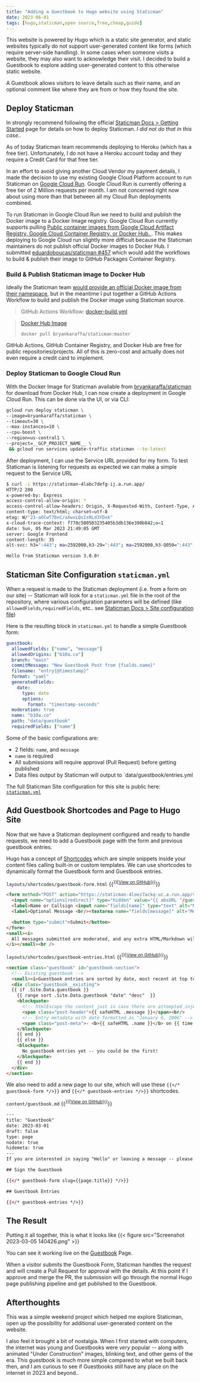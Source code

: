 ```yaml
---
title: "Adding a Guestbook to Hugo website using Staticman"
date: 2023-06-01
tags: [hugo,staticman,open source,free,cheap,guide]
---
```

This website is powered by Hugo which is a static site generator, and static websites typically do not support user-generated content like forms (which require server-side handling).    In some cases when someone visits a website, they may also want to acknowledge their visit.  I decided to build a Guestbook to explore adding user-generated content to this otherwise static website.

A Guestbook allows visitors to leave details such as their name, and an optional comment like where they are from or how they found the site.

## Deploy Staticman
In strongly recommend following the official [Staticman Docs > Getting Started](https://staticman.net/docs/getting-started.html) page for details on how to deploy Staticman.  *I did not do that in this case..*

As of today Staticman team recommends deploying to Heroku (which has a free tier). Unfortunately, I do not have a Heroku account today and they require a Credit Card for that free tier.

In an effort to avoid giving another Cloud Vendor my payment details, I made the decision to use my existing Google Cloud Platform account to run Staticman on [Google Cloud Run](https://cloud.google.com/run/).  Google Cloud Run is currently offering a free tier of 2 Million requests per month.  I am not concerned right now about using more than that between all my Cloud Run deployments combined.

To run Staticman in Google Cloud Run we need to build and publish the Docker image to a Docker Image registry.  Google Cloud Run currently supports pulling [Public container images from Google Cloud Artifact Registry, Google Cloud Container Registry, or Docker Hub.
](https://cloud.google.com/run/docs/deploying#images).  This makes deploying to Google Cloud run slightly more difficult because the Staticman maintainers do not publish official Docker images to Docker Hub.  I submitted [eduardoboucas/staticman #457](https://github.com/eduardoboucas/staticman/pull/457) which would add the workflows to build & publish their image to GitHub Packages Container Registry.

### Build & Publish Staticman image to Docker Hub
Ideally the Staticman team [would provide an official Docker image from their namespace](https://github.com/eduardoboucas/staticman/pull/457), but in the meantime I put together a GitHub Actions Workflow to build and publish the Docker image using Staticman source.

> GitHub Actions Workflow: [docker-build.yml](https://github.com/bryankaraffa/staticman/blob/master/.github/workflows/docker-build.yml)

> [Docker Hub Image](https://hub.docker.com/r/bryankaraffa/staticman)
>
> `docker pull bryankaraffa/staticman:master`

GitHub Actions, GitHub Container Registry, and Docker Hub are free for public repositories/projects.  All of this is zero-cost and actually does not even require a credit card to implement.

### Deploy Staticman to Google Cloud Run
With the Docker Image for Staticman available from [bryankaraffa/staticman](https://hub.docker.com/r/bryankaraffa/staticman) for download from Docker Hub, I can now create a deployment in Google Cloud Run.  This can be done via the UI, or via CLI:
```sh
gcloud run deploy staticman \
--image=bryankaraffa/staticman \
--timeout=30 \
--max-instances=10 \
--cpu-boost \
--region=us-central1 \
--project=__GCP_PROJECT_NAME__ \
 && gcloud run services update-traffic staticman --to-latest
```

After deployment, I can use the Service URL provided for my form.  To test Staticman is listening for requests as expected we can make a simple request to the Service URL
```sh
$ curl -i https://staticman-4labc7defg-ij.a.run.app/
HTTP/2 200
x-powered-by: Express
access-control-allow-origin: *
access-control-allow-headers: Origin, X-Requested-With, Content-Type, Accept
content-type: text/html; charset=utf-8
etag: W/"23-aOCwT7bnC/aXwxLQsIsRLd3YDxk"
x-cloud-trace-context: f778c500503235405b3db136e390b842;o=1
date: Sun, 05 Mar 2023 21:49:05 GMT
server: Google Frontend
content-length: 35
alt-svc: h3=":443"; ma=2592000,h3-29=":443"; ma=2592000,h3-Q050=":443"; ma=2592000,h3-Q046=":443"; ma=2592000,h3-Q043=":443"; ma=2592000,quic=":443"; ma=2592000; v="46,43"

Hello from Staticman version 3.0.0!
```

## Staticman Site Configuration `staticman.yml`
When a request is made to the Staticman deployment (i.e. from a form on our site) -- Staticman will look for a `staticman.yml` file in the root of the repository, where various configuration parameters will be defined (like `allowedFields`,`requiredFields`, etc.. see [Staticman Docs > Site configuration file](https://staticman.net/docs/configuration))

Here is the resulting block in `staticman.yml` to handle a simple Guestbook form:
```yml
guestbook:
  allowedFields: ["name", "message"]
  allowedOrigins: ["b10a.co"]
  branch: "main"
  commitMessage: "New Guestbook Post from {fields.name}"
  filename: "entry{@timestamp}"
  format: "yaml"
  generatedFields:
    date:
      type: date
      options:
        format: "timestamp-seconds"
  moderation: true
  name: "b10a.co"
  path: "data/guestbook"
  requiredFields: ["name"]
```
Some of the basic configurations are:
  - 2 fields: `name`, and `message`
  - `name` is required
  - All submissions will require approval (Pull Request) before getting published
  - Data files output by Staticman will output to `data/guestbook/entries<timestamp>.yml

The full Staticman Site configuration for this site is public here: [`staticman.yml`](https://github.com/bryankaraffa/b10a.co/blob/main/staticman.yml)


## Add Guestbook Shortcodes and Page to Hugo Site
Now that we have a Staticman deployment configured and ready to handle requests, we need to add a Guestbook page with the form and previous guestbook entries.

Hugo has a concept of [Shortcodes](https://gohugo.io/content-management/shortcodes/) which are simple snippets inside your content files calling built-in or custom templates.  We can use shortcodes to dynamically format the Guestbook form and Guestbook entries.

`layouts/shortcodes/guestbook-form.html`
{{<sup>}}[[View on GitHub](https://github.com/bryankaraffa/b10a.co/blob/main/layouts/shortcodes/guestbook-form.html)]{{</sup>}}
```html
<form method="POST" action="https://staticman-4loez7ackq-uc.a.run.app/v3/entry/github/bryankaraffa/b10a.co/main/guestbook">
  <input name="options[redirect]" type="hidden" value="{{ absURL "/guestbook" }}?success=true">
  <label>Name or Callsign <input name="fields[name]" type="text" alt="Name or Callsign" placeholder="Joe Bob"></label><br/>
  <label>Optional Message <br/><textarea name="fields[message]" alt="Message" style="width: 90%; min-width: 100px;" placeholder="Hello!"></textarea></label><br/>

  <button type="submit">Submit</button>
</form>
<small><i>
  All messages submitted are moderated, and any extra HTML/Markdown will be stripped -- only plaintext messages will be approved.
</i></small><br />
```

`layouts/shortcodes/guestbook-entries.html`
{{<sup>}}[[View on GitHub](https://github.com/bryankaraffa/b10a.co/blob/main/layouts/shortcodes/guestbook-entries.html)]{{</sup>}}
```html
<section class="guestbook" id="guestbook-section">
  <!-- Existing guestbook -->
  <small><i>Guestbook entries are sorted by date, most recent at top to oldest at the bottom</i></small>
  <div class="guestbook__existing">
  {{ if .Site.Data.guestbook }}
    {{ range sort .Site.Data.guestbook "date" "desc"  }}
    <blockquote>
      <!-- htmlEscape the content just in case there are attempted injections -->
      <span class="post-header">{{ safeHTML .message }}</span><br/>
      <!-- Entry metadata with date formatted as "January 6, 2006" -->
      <span class="post-meta">- <b>{{ safeHTML .name }}</b> on {{ time.Format "January 2, 2006" .date }}</span><br/>
    </blockquote>
    {{ end }}
    {{ else }}
    <blockquote>
      No guestbook entries yet -- you could be the first!
    </blockquote>
    {{ end }}
  </div>
</section>
```

We also need to add a new page to our site, which will use these `{{</* guestbook-form */>}}` and `{{</* guestbook-entries */>}}` shortcodes.

`content/guestbook.md`
{{<sup>}}[[View on GitHub](https://github.com/bryankaraffa/b10a.co/blob/main/content/guestbook.md)]{{</sup>}}
```html
---
title: "Guestbook"
date: 2023-03-01
draft: false
type: page
nodate: true
hidemeta: true
---
If you are interested in saying "Hello" or leaving a message -- please [sign the guestbook](#sign-the-guestbook)!

## Sign the Guestbook

{{</* guestbook-form slug={{page.title}} */>}}

## Guestbook Entries

{{</* guestbook-entries */>}}
```

## The Result
Putting it all together, this is what it looks like
{{< figure src="Screenshot 2023-03-05 140426.png" >}}

You can see it working live on the [Guestbook](/guestbook) Page.

When a visitor submits the Guestbook Form, Staticman handles the request and will create a Pull Request for approval with the details.  At this point if I approve and merge the PR, the submission will go through the normal Hugo page publishing pipeline and get published to the Guestbook.

## Afterthoughts

This was a simple weekend project which helped me explore Staticman, open up the possibility for additional user-generated content on the website.

I also feel it brought a bit of nostalgia. When I first started with computers, the internet was young and Guestbooks were *very* popular -- along with animated "Under Construction" images, blinking text, and other gems of the era.  This guestbook is much more simple compared to what we built back then, and I am curious to see if Guestbooks still have any place on the internet in 2023 and beyond..
